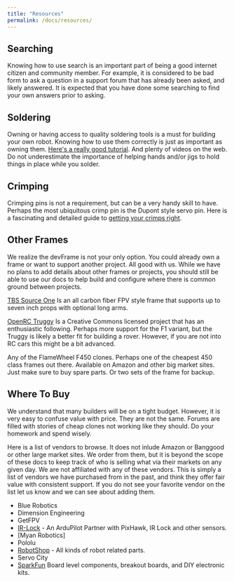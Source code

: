 ```yaml
---
title: "Resources"
permalink: /docs/resources/
---
```

## Searching
Knowing how to use search is an important part of being a good internet citizen and community member.  For example, it is considered to be bad form to ask a question in a support forum that has already been asked, and likely answered.  It is expected that you have done some searching to find your own answers prior to asking.

## Soldering
Owning or having access to quality soldering tools is a must for building your own robot.  Knowing how to use them correctly is just as important as owning them. [Here's a really good tutorial](https://www.makerspaces.com/how-to-solder/).  And plenty of videos on the web.  Do not underestimate the importance of helping hands and/or jigs to hold things in place while you solder.

## Crimping
Crimping pins is not a requirement, but can be a very handy skill to have.  Perhaps the most ubiquitous crimp pin is the Dupont style servo pin.  Here is a fascinating and detailed guide to [getting your crimps right](https://www.instructables.com/id/Make-a-Good-Dupont-Pin-Crimp-EVERY-TIME/).

## Other Frames 

We realize the devFrame is not your only option.  You could already own a frame or want to support another project.  All good with us.  While we have no plans to add details about other frames or projects, you should still be able to use our docs to help build and configure where there is common ground between projects.

[TBS Source One](https://github.com/tbs-trappy/source_one) Is an all carbon fiber FPV style frame that supports up to seven inch props with optional long arms.

[OpenRC Truggy](https://github.com/bryancostanich/OpenRC/tree/master/Truggy) Is a Creative Commons licensed project that has an enthusiastic following.  Perhaps more support for the F1 variant, but the Truggy is likely a better fit for building a rover.  However, if you are not into RC cars this might be a bit advanced.

Any of the FlameWheel F450 clones.  Perhaps one of the cheapest 450 class frames out there.  Available on Amazon and other big market sites.  Just make sure to buy spare parts.  Or two sets of the frame for backup.

## Where To Buy
We understand that many builders will be on a tight budget.  However, it is very easy to confuse value with price.  They are not the same.  Forums are filled with stories of cheap clones not working like they should.  Do your homework and spend wisely.

Here is a list of vendors to browse.  It does not inlude Amazon or Banggood or other large market sites.  We order from them, but it is beyond the scope of these docs to keep track of who is selling what via their markets on any given day. We are not affiliated with any of these vendors.  This is simply a list of vendors we have purchased from in the past, and think they offer fair value with consistent support.  If you do not see your favorite vendor on the list let us know and we can see about adding them.

- Blue Robotics
- Dimension Engineering
- GetFPV
- [IR-Lock](https://irlock.com) - An ArduPilot Partner with PixHawk, IR Lock and other sensors.
- [Myan Robotics]
- Pololu
- [RobotShop](https://www.robotshop.com/en/) - All kinds of robot related parts.
- Servo City
- [SparkFun](https://www.sparkfun.com) Board level components, breakout boards, and DIY electronic kits.